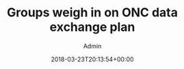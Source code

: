 ---
aliases: /feeds/groups-weigh-in-on-onc-data-exchange-plan
archetype: external-bookmark-feed
author:
- Admin
breadcrumbLinks:
- /
- /feed/latest/
- /feed/latest/
breadcrumbs:
- Home
- Feeds
- Latest
categories: []
date: '2018-03-23T20:13:54+00:00'
feed:
  feed_url: https://www.amia.org/news-and-publications/amia-in-the-news/feed
  id: 37
  site_url: https://www.amia.org/news-and-publications/news-releases
  source: miniflux
  title: AMIA In The News
feedSource:
- amia-in-the-news
icon:
  format: PNG
  href: amia-in-the-news-feed-icon.png
  mime_type: image/x-icon
  size:
  - 16
  - 16
link:
  brand: amia.org
  href: https://www.amia.org/news-and-publications/amia-in-the-news/groups-weigh-onc-data-exchange-plan
mdName: amia.org-groups-weigh-in-on-onc-data-exchange-plan
pubDate: 2018-03-23 20:13:54+00:00
searchCategory: Feeds
slug: amia.org-groups-weigh-in-on-onc-data-exchange-plan
sub: feeds
tags:
- Feeds
title: Groups weigh in on ONC data exchange plan
---
